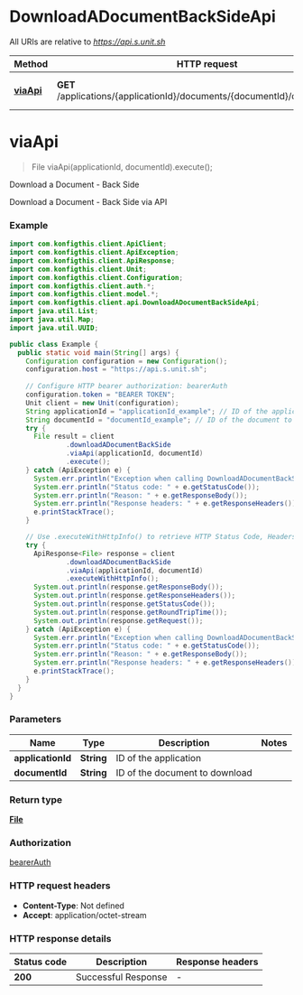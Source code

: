 # DownloadADocumentBackSideApi

All URIs are relative to *https://api.s.unit.sh*

| Method | HTTP request | Description |
|------------- | ------------- | -------------|
| [**viaApi**](DownloadADocumentBackSideApi.md#viaApi) | **GET** /applications/{applicationId}/documents/{documentId}/download/back | Download a Document - Back Side |


<a name="viaApi"></a>
# **viaApi**
> File viaApi(applicationId, documentId).execute();

Download a Document - Back Side

Download a Document - Back Side via API

### Example
```java
import com.konfigthis.client.ApiClient;
import com.konfigthis.client.ApiException;
import com.konfigthis.client.ApiResponse;
import com.konfigthis.client.Unit;
import com.konfigthis.client.Configuration;
import com.konfigthis.client.auth.*;
import com.konfigthis.client.model.*;
import com.konfigthis.client.api.DownloadADocumentBackSideApi;
import java.util.List;
import java.util.Map;
import java.util.UUID;

public class Example {
  public static void main(String[] args) {
    Configuration configuration = new Configuration();
    configuration.host = "https://api.s.unit.sh";
    
    // Configure HTTP bearer authorization: bearerAuth
    configuration.token = "BEARER TOKEN";
    Unit client = new Unit(configuration);
    String applicationId = "applicationId_example"; // ID of the application
    String documentId = "documentId_example"; // ID of the document to download
    try {
      File result = client
              .downloadADocumentBackSide
              .viaApi(applicationId, documentId)
              .execute();
    } catch (ApiException e) {
      System.err.println("Exception when calling DownloadADocumentBackSideApi#viaApi");
      System.err.println("Status code: " + e.getStatusCode());
      System.err.println("Reason: " + e.getResponseBody());
      System.err.println("Response headers: " + e.getResponseHeaders());
      e.printStackTrace();
    }

    // Use .executeWithHttpInfo() to retrieve HTTP Status Code, Headers and Request
    try {
      ApiResponse<File> response = client
              .downloadADocumentBackSide
              .viaApi(applicationId, documentId)
              .executeWithHttpInfo();
      System.out.println(response.getResponseBody());
      System.out.println(response.getResponseHeaders());
      System.out.println(response.getStatusCode());
      System.out.println(response.getRoundTripTime());
      System.out.println(response.getRequest());
    } catch (ApiException e) {
      System.err.println("Exception when calling DownloadADocumentBackSideApi#viaApi");
      System.err.println("Status code: " + e.getStatusCode());
      System.err.println("Reason: " + e.getResponseBody());
      System.err.println("Response headers: " + e.getResponseHeaders());
      e.printStackTrace();
    }
  }
}

```

### Parameters

| Name | Type | Description  | Notes |
|------------- | ------------- | ------------- | -------------|
| **applicationId** | **String**| ID of the application | |
| **documentId** | **String**| ID of the document to download | |

### Return type

[**File**](File.md)

### Authorization

[bearerAuth](../README.md#bearerAuth)

### HTTP request headers

 - **Content-Type**: Not defined
 - **Accept**: application/octet-stream

### HTTP response details
| Status code | Description | Response headers |
|-------------|-------------|------------------|
| **200** | Successful Response |  -  |

